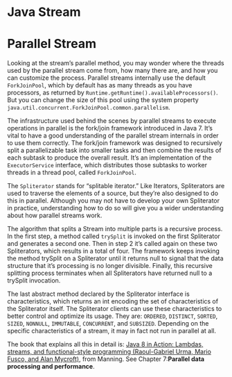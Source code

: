 # Java Stream

# Parallel Stream
Looking at the stream’s parallel method, you may wonder where the threads used by the parallel stream come from, how many there are, and how you can customize the process. Parallel streams internally use the default `ForkJoinPool`, which by default has as many threads as you have processors, as returned by `Runtime.getRuntime().availableProcessors()`. But you can change the size of this pool using the system property `java.util.concurrent.ForkJoinPool.common.parallelism`.

The infrastructure used behind the scenes by parallel streams to execute operations in parallel is the fork/join framework introduced in Java 7. It’s vital to have a good understanding of the parallel stream internals in order to use them correctly. The fork/join framework was designed to recursively split a parallelizable task into smaller tasks and then combine the results of each subtask to produce the overall result. It’s an implementation of the `ExecutorService` interface, which distributes those subtasks to worker threads in a thread pool, called `ForkJoinPool`.

The `Spliterator` stands for “splitable iterator.” Like Iterators, Spliterators are used to traverse the elements of a source, but they’re also designed to do this in parallel. Although you may not have to develop your own Spliterator in practice, understanding how to do so will give you a wider understanding about how parallel streams work.

The algorithm that splits a Stream into multiple parts is a recursive process. In the first step, a method called `trySplit` is invoked on the first Spliterator and generates a second one. Then in step 2 it’s called again on these two Spliterators, which results in a total of four. The framework keeps invoking the method trySplit on a Spliterator until it returns null to signal that the data structure that it’s processing is no longer divisible. Finally, this recursive splitting process terminates when all Spliterators have returned null to a trySplit invocation.

The last abstract method declared by the Spliterator interface is characteristics, which returns an int encoding the set of characteristics of the Spliterator itself. The Spliterator clients can use these characteristics to better control and optimize its usage. They are: `ORDERED`, `DISTINCT`, `SORTED`, `SIZED`, `NONNULL`, `IMMUTABLE`, `CONCURRENT`, and `SUBSIZED`. Depending on the specific characteristics of a stream, it may in fact not run in parallel at all.

The book that explains all this in detail is: [Java 8 in Action: Lambdas, streams, and functional-style programming (Raoul-Gabriel Urma, Mario Fusco, and Alan Mycroft)](http://rads.stackoverflow.com/amzn/click/1617291994), from Manning. See Chapter 7:**Parallel data processing and performance**.
